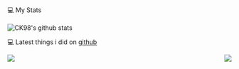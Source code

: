 💻 My Stats
<br><br>
![CK98's github stats](https://github-readme-stats.vercel.app/api?username=CHOK9938&show_icons=true&hide_border=truetheme=dark)

💻 Latest things i did on [github](https://github.com/CHOK9938/)

<a href="https://github.com/CHOK9938/CubeCraft-Scoreboard">
  <img align="left" src="https://github-readme-stats.vercel.app/api/pin/?username=CHOK9938&repo=CubeCraft-Scoreboard&show_icons=true&hide_border=true&theme=dark" />
</a>

<a href="https://github.com/CHOK9938/Minecraft_Bedrock-The-Hive-Scoreboard">
    <img align="right" src="https://github-readme-stats.vercel.app/api/pin/?username=CHOK9938&repo=The-Hive-Scoreboard&show_icons=true&hide_border=true&theme=dark" />
</a>
